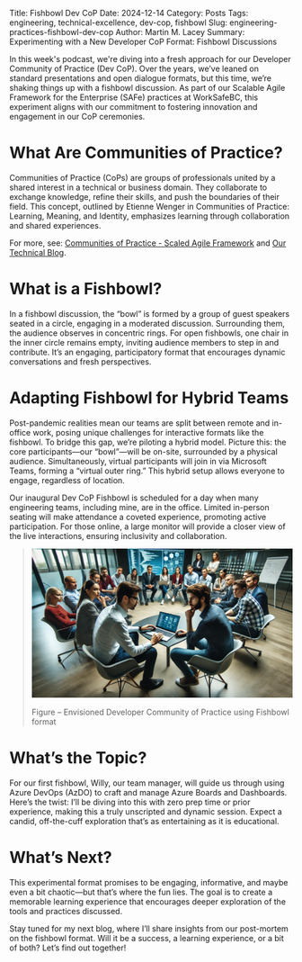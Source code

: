 Title: Fishbowl Dev CoP
Date: 2024-12-14
Category: Posts 
Tags: engineering, technical-excellence, dev-cop, fishbowl
Slug: engineering-practices-fishbowl-dev-cop
Author: Martin M. Lacey
Summary: Experimenting with a New Developer CoP Format: Fishbowl Discussions

In this week's podcast, we're diving into a fresh approach for our Developer Community of Practice (Dev CoP). Over the years, we’ve leaned on standard presentations and open dialogue formats, but this time, we’re shaking things up with a fishbowl discussion. As part of our Scalable Agile Framework for the Enterprise (SAFe) practices at WorkSafeBC, this experiment aligns with our commitment to fostering innovation and engagement in our CoP ceremonies.

# What Are Communities of Practice?

Communities of Practice (CoPs) are groups of professionals united by a shared interest in a technical or business domain. They collaborate to exchange knowledge, refine their skills, and push the boundaries of their field. This concept, outlined by Etienne Wenger in Communities of Practice: Learning, Meaning, and Identity, emphasizes learning through collaboration and shared experiences.

For more, see: [Communities of Practice - Scaled Agile Framework](https://scaledagileframework.com/communities-of-practice/) and [Our Technical Blog](https://wsbctechnicalblog.github.io/ceremony-community-of-practice.html).

# What is a Fishbowl?

In a fishbowl discussion, the “bowl” is formed by a group of guest speakers seated in a circle, engaging in a moderated discussion. Surrounding them, the audience observes in concentric rings. For open fishbowls, one chair in the inner circle remains empty, inviting audience members to step in and contribute. It’s an engaging, participatory format that encourages dynamic conversations and fresh perspectives.

# Adapting Fishbowl for Hybrid Teams

Post-pandemic realities mean our teams are split between remote and in-office work, posing unique challenges for interactive formats like the fishbowl. To bridge this gap, we’re piloting a hybrid model. Picture this: the core participants—our “bowl”—will be on-site, surrounded by a physical audience. Simultaneously, virtual participants will join in via Microsoft Teams, forming a “virtual outer ring.” This hybrid setup allows everyone to engage, regardless of location.

Our inaugural Dev CoP Fishbowl is scheduled for a day when many engineering teams, including mine, are in the office. Limited in-person seating will make attendance a coveted experience, promoting active participation. For those online, a large monitor will provide a closer view of the live interactions, ensuring inclusivity and collaboration.

>
> ![Fishbowl Format](../images/engineering-practices-fishbowl-dev-cop-1.png)
>
> Figure – Envisioned Developer Community of Practice using Fishbowl format
>

# What’s the Topic?

For our first fishbowl, Willy, our team manager, will guide us through using Azure DevOps (AzDO) to craft and manage Azure Boards and Dashboards. Here’s the twist: I’ll be diving into this with zero prep time or prior experience, making this a truly unscripted and dynamic session. Expect a candid, off-the-cuff exploration that’s as entertaining as it is educational.

# What’s Next?

This experimental format promises to be engaging, informative, and maybe even a bit chaotic—but that’s where the fun lies. The goal is to create a memorable learning experience that encourages deeper exploration of the tools and practices discussed.

Stay tuned for my next blog, where I’ll share insights from our post-mortem on the fishbowl format. Will it be a success, a learning experience, or a bit of both? Let’s find out together!

